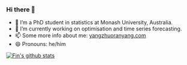 ### Hi there 👋

<!--
**FinYang/FinYang** is a ✨ _special_ ✨ repository because its `README.md` (this file) appears on your GitHub profile.



Here are some ideas to get you started:

- 🔭 I’m currently working on ...
- 🌱 I’m currently learning ...
- 👯 I’m looking to collaborate on ...
- 🤔 I’m looking for help with ...
- 💬 Ask me about ...
- 📫 How to reach me: ...
- 😄 Pronouns: ...
- ⚡ Fun fact: ...
-->


- 🌱 I’m a PhD student in statistics at Monash University, Australia.
- 🔭 I’m currently working on optimisation and time series forecasting.
- 📫 Some more info about me: [yangzhuoranyang.com](https://yangzhuoranyang.com)
- 😄 Pronouns: he/him


[![Fin's github stats](https://github-readme-stats.vercel.app/api?username=FinYang&show_icons=true)](https://github.com/anuraghazra/github-readme-stats)
